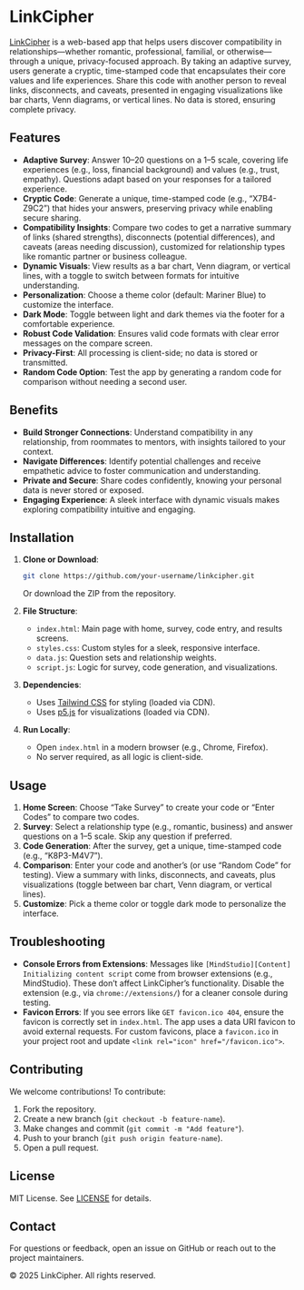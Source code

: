 # LinkCipher

[LinkCipher](https://kappter.github.io/LinkCipher/index.html) is a web-based app that helps users discover compatibility in relationships—whether romantic, professional, familial, or otherwise—through a unique, privacy-focused approach. By taking an adaptive survey, users generate a cryptic, time-stamped code that encapsulates their core values and life experiences. Share this code with another person to reveal links, disconnects, and caveats, presented in engaging visualizations like bar charts, Venn diagrams, or vertical lines. No data is stored, ensuring complete privacy.

## Features

- **Adaptive Survey**: Answer 10–20 questions on a 1–5 scale, covering life experiences (e.g., loss, financial background) and values (e.g., trust, empathy). Questions adapt based on your responses for a tailored experience.
- **Cryptic Code**: Generate a unique, time-stamped code (e.g., “X7B4-Z9C2”) that hides your answers, preserving privacy while enabling secure sharing.
- **Compatibility Insights**: Compare two codes to get a narrative summary of links (shared strengths), disconnects (potential differences), and caveats (areas needing discussion), customized for relationship types like romantic partner or business colleague.
- **Dynamic Visuals**: View results as a bar chart, Venn diagram, or vertical lines, with a toggle to switch between formats for intuitive understanding.
- **Personalization**: Choose a theme color (default: Mariner Blue) to customize the interface.
- **Dark Mode**: Toggle between light and dark themes via the footer for a comfortable experience.
- **Robust Code Validation**: Ensures valid code formats with clear error messages on the compare screen.
- **Privacy-First**: All processing is client-side; no data is stored or transmitted.
- **Random Code Option**: Test the app by generating a random code for comparison without needing a second user.

## Benefits

- **Build Stronger Connections**: Understand compatibility in any relationship, from roommates to mentors, with insights tailored to your context.
- **Navigate Differences**: Identify potential challenges and receive empathetic advice to foster communication and understanding.
- **Private and Secure**: Share codes confidently, knowing your personal data is never stored or exposed.
- **Engaging Experience**: A sleek interface with dynamic visuals makes exploring compatibility intuitive and engaging.

## Installation

1. **Clone or Download**:
   ```bash
   git clone https://github.com/your-username/linkcipher.git
   ```
   Or download the ZIP from the repository.

2. **File Structure**:
   - `index.html`: Main page with home, survey, code entry, and results screens.
   - `styles.css`: Custom styles for a sleek, responsive interface.
   - `data.js`: Question sets and relationship weights.
   - `script.js`: Logic for survey, code generation, and visualizations.

3. **Dependencies**:
   - Uses [Tailwind CSS](https://cdn.tailwindcss.com) for styling (loaded via CDN).
   - Uses [p5.js](https://p5js.org) for visualizations (loaded via CDN).

4. **Run Locally**:
   - Open `index.html` in a modern browser (e.g., Chrome, Firefox).
   - No server required, as all logic is client-side.

## Usage

1. **Home Screen**: Choose “Take Survey” to create your code or “Enter Codes” to compare two codes.
2. **Survey**: Select a relationship type (e.g., romantic, business) and answer questions on a 1–5 scale. Skip any question if preferred.
3. **Code Generation**: After the survey, get a unique, time-stamped code (e.g., “K8P3-M4V7”).
4. **Comparison**: Enter your code and another’s (or use “Random Code” for testing). View a summary with links, disconnects, and caveats, plus visualizations (toggle between bar chart, Venn diagram, or vertical lines).
5. **Customize**: Pick a theme color or toggle dark mode to personalize the interface.

## Troubleshooting

- **Console Errors from Extensions**: Messages like `[MindStudio][Content] Initializing content script` come from browser extensions (e.g., MindStudio). These don’t affect LinkCipher’s functionality. Disable the extension (e.g., via `chrome://extensions/`) for a cleaner console during testing.
- **Favicon Errors**: If you see errors like `GET favicon.ico 404`, ensure the favicon is correctly set in `index.html`. The app uses a data URI favicon to avoid external requests. For custom favicons, place a `favicon.ico` in your project root and update `<link rel="icon" href="/favicon.ico">`.

## Contributing

We welcome contributions! To contribute:
1. Fork the repository.
2. Create a new branch (`git checkout -b feature-name`).
3. Make changes and commit (`git commit -m "Add feature"`).
4. Push to your branch (`git push origin feature-name`).
5. Open a pull request.

## License

MIT License. See [LICENSE](LICENSE) for details.

## Contact

For questions or feedback, open an issue on GitHub or reach out to the project maintainers.

© 2025 LinkCipher. All rights reserved.
